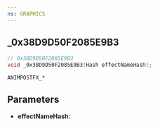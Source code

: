 ```yaml
---
ns: GRAPHICS
---
```

## _0x38D9D50F2085E9B3

```c
// 0x38D9D50F2085E9B3
void _0x38D9D50F2085E9B3(Hash effectNameHash);
```

```
ANIMPOSTFX_*
```

## Parameters
* **effectNameHash**:
